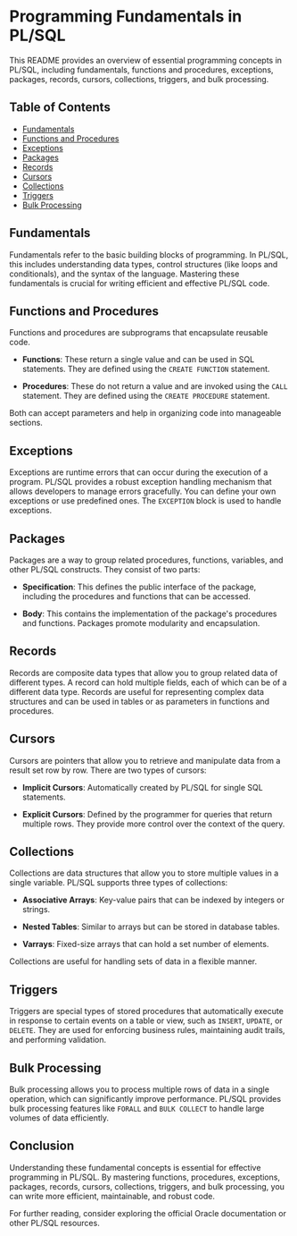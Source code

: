 # Programming Fundamentals in PL/SQL

This README provides an overview of essential programming concepts in PL/SQL, including fundamentals, functions and procedures, exceptions, packages, records, cursors, collections, triggers, and bulk processing.

## Table of Contents
- [Fundamentals](#fundamentals)
- [Functions and Procedures](#functions-and-procedures)
- [Exceptions](#exceptions)
- [Packages](#packages)
- [Records](#records)
- [Cursors](#cursors)
- [Collections](#collections)
- [Triggers](#triggers)
- [Bulk Processing](#bulk-processing)

## Fundamentals
Fundamentals refer to the basic building blocks of programming. In PL/SQL, this includes understanding data types, control structures (like loops and conditionals), and the syntax of the language. Mastering these fundamentals is crucial for writing efficient and effective PL/SQL code.

## Functions and Procedures
Functions and procedures are subprograms that encapsulate reusable code. 

- **Functions**: These return a single value and can be used in SQL statements. They are defined using the `CREATE FUNCTION` statement.
  
- **Procedures**: These do not return a value and are invoked using the `CALL` statement. They are defined using the `CREATE PROCEDURE` statement.

Both can accept parameters and help in organizing code into manageable sections.

## Exceptions
Exceptions are runtime errors that can occur during the execution of a program. PL/SQL provides a robust exception handling mechanism that allows developers to manage errors gracefully. You can define your own exceptions or use predefined ones. The `EXCEPTION` block is used to handle exceptions.

## Packages
Packages are a way to group related procedures, functions, variables, and other PL/SQL constructs. They consist of two parts:

- **Specification**: This defines the public interface of the package, including the procedures and functions that can be accessed.
  
- **Body**: This contains the implementation of the package's procedures and functions. Packages promote modularity and encapsulation.

## Records
Records are composite data types that allow you to group related data of different types. A record can hold multiple fields, each of which can be of a different data type. Records are useful for representing complex data structures and can be used in tables or as parameters in functions and procedures.

## Cursors
Cursors are pointers that allow you to retrieve and manipulate data from a result set row by row. There are two types of cursors:

- **Implicit Cursors**: Automatically created by PL/SQL for single SQL statements.
  
- **Explicit Cursors**: Defined by the programmer for queries that return multiple rows. They provide more control over the context of the query.

## Collections
Collections are data structures that allow you to store multiple values in a single variable. PL/SQL supports three types of collections:

- **Associative Arrays**: Key-value pairs that can be indexed by integers or strings.
  
- **Nested Tables**: Similar to arrays but can be stored in database tables.
  
- **Varrays**: Fixed-size arrays that can hold a set number of elements.

Collections are useful for handling sets of data in a flexible manner.

## Triggers
Triggers are special types of stored procedures that automatically execute in response to certain events on a table or view, such as `INSERT`, `UPDATE`, or `DELETE`. They are used for enforcing business rules, maintaining audit trails, and performing validation.

## Bulk Processing
Bulk processing allows you to process multiple rows of data in a single operation, which can significantly improve performance. PL/SQL provides bulk processing features like `FORALL` and `BULK COLLECT` to handle large volumes of data efficiently.

## Conclusion
Understanding these fundamental concepts is essential for effective programming in PL/SQL. By mastering functions, procedures, exceptions, packages, records, cursors, collections, triggers, and bulk processing, you can write more efficient, maintainable, and robust code.

For further reading, consider exploring the official Oracle documentation or other PL/SQL resources.

